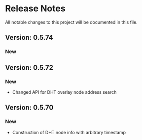 # Release Notes

All notable changes to this project will be documented in this file.

## Version: 0.5.74

### New


## Version: 0.5.72

### New

- Changed API for DHT overlay node address search

## Version: 0.5.70

### New

- Construction of DHT node info with arbitrary timestamp
